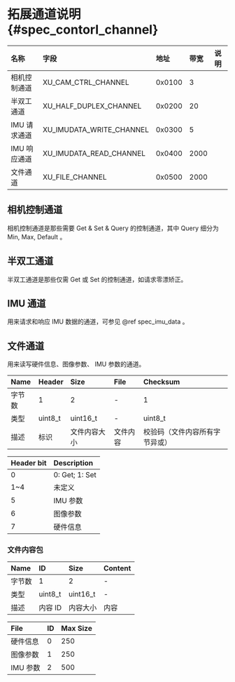 # 拓展通道说明 {#spec_contorl_channel}

| 名称 | 字段 | 地址 | 带宽 | 说明 |
| :----- | :----- | :----- | :----- | :----- |
| 相机控制通道 | XU_CAM_CTRL_CHANNEL | 0x0100 | 3 | |
| 半双工通道 | XU_HALF_DUPLEX_CHANNEL | 0x0200 | 20 | |
| IMU 请求通道 | XU_IMUDATA_WRITE_CHANNEL | 0x0300 | 5 | |
| IMU 响应通道 | XU_IMUDATA_READ_CHANNEL | 0x0400 | 2000 | |
| 文件通道 | XU_FILE_CHANNEL | 0x0500 | 2000 | |

## 相机控制通道

相机控制通道是那些需要 Get & Set & Query 的控制通道，其中 Query 细分为 Min, Max, Default 。

## 半双工通道

半双工通道是那些仅需 Get 或 Set 的控制通道，如请求零漂矫正。

## IMU 通道

用来请求和响应 IMU 数据的通道，可参见 @ref spec_imu_data 。

## 文件通道

用来读写硬件信息、图像参数、 IMU 参数的通道。

| Name | Header | Size | File | Checksum |
| :--- | :- | :--- | :--- | :-------- |
| 字节数 | 1 | 2 | - | 1 |
| 类型 | uint8_t | uint16_t | - | uint8_t |
| 描述 | 标识 | 文件内容大小 | 文件内容 | 校验码（文件内容所有字节异或） |

| Header bit | Description |
| :--------- | :---------- |
| 0 | 0: Get; 1: Set |
| 1~4 | 未定义 |
| 5 | IMU 参数 |
| 6 | 图像参数 |
| 7 | 硬件信息 |

### 文件内容包

| Name | ID | Size | Content |
| :--- | :- | :--- | :------ |
| 字节数 | 1 | 2 | - |
| 类型 | uint8_t | uint16_t | - |
| 描述 | 内容 ID | 内容大小 | 内容 |

| File | ID | Max Size |
| :--- | :- | :------- |
| 硬件信息 | 0 | 250 |
| 图像参数 | 1 | 250 |
| IMU 参数 | 2 | 500 |
